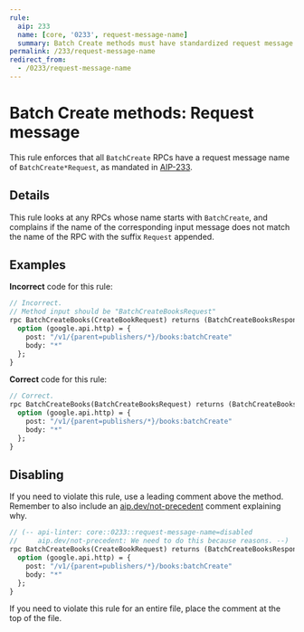 ```yaml
---
rule:
  aip: 233
  name: [core, '0233', request-message-name]
  summary: Batch Create methods must have standardized request message names.
permalink: /233/request-message-name
redirect_from:
  - /0233/request-message-name
---
```


# Batch Create methods: Request message

This rule enforces that all `BatchCreate` RPCs have a request message name of
`BatchCreate*Request`, as mandated in [AIP-233][].

## Details

This rule looks at any RPCs whose name starts with `BatchCreate`, and
complains if the name of the corresponding input message does not match the
name of the RPC with the suffix `Request` appended.

## Examples

**Incorrect** code for this rule:

```proto
// Incorrect.
// Method input should be "BatchCreateBooksRequest"
rpc BatchCreateBooks(CreateBookRequest) returns (BatchCreateBooksResponse) {
  option (google.api.http) = {
    post: "/v1/{parent=publishers/*}/books:batchCreate"
    body: "*"
  };
}
```

**Correct** code for this rule:

```proto
// Correct.
rpc BatchCreateBooks(BatchCreateBooksRequest) returns (BatchCreateBooksResponse) {
  option (google.api.http) = {
    post: "/v1/{parent=publishers/*}/books:batchCreate"
    body: "*"
  };
}
```

## Disabling

If you need to violate this rule, use a leading comment above the method.
Remember to also include an [aip.dev/not-precedent][] comment explaining why.

```proto
// (-- api-linter: core::0233::request-message-name=disabled
//     aip.dev/not-precedent: We need to do this because reasons. --)
rpc BatchCreateBooks(CreateBookRequest) returns (BatchCreateBooksResponse) {
  option (google.api.http) = {
    post: "/v1/{parent=publishers/*}/books:batchCreate"
    body: "*"
  };
}
```

If you need to violate this rule for an entire file, place the comment at the
top of the file.

[aip-233]: https://aip.dev/233
[aip.dev/not-precedent]: https://aip.dev/not-precedent
